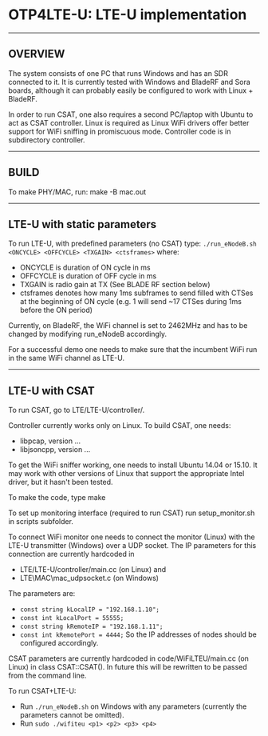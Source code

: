 # OTP4LTE-U: LTE-U implementation

***************************************************************************************
## OVERVIEW


The system consists of one PC that runs Windows and has an SDR
connected to it. It is currently tested with Windows and BladeRF and
Sora boards, although it can probably easily be configured to work
with Linux + BladeRF. 

In order to run CSAT, one also requires a second PC/laptop with Ubuntu
to act as CSAT controller. Linux is required as Linux WiFi drivers
offer better support for WiFi sniffing in promiscuous mode. Controller
code is in subdirectory controller.




***************************************************************************************
## BUILD


To make PHY/MAC, run:
make -B mac.out



***************************************************************************************
## LTE-U with static parameters


To run LTE-U, with predefined parameters (no CSAT) type:
`./run_eNodeB.sh <ONCYCLE> <OFFCYCLE> <TXGAIN> <ctsframes>`
where:
- ONCYCLE is duration of ON cycle in ms
- OFFCYCLE is duration of OFF cycle in ms
- TXGAIN is radio gain at TX (See BLADE RF section below)
- ctsframes denotes how many 1ms subframes to send filled with CTSes at the beginning of ON cycle 
  (e.g. 1 will send ~17 CTSes during 1ms before the ON period)

Currently, on BladeRF, the WiFi channel is set to 2462MHz and has to be changed by
modifying run_eNodeB accordingly.

For a successful demo one needs to make sure that the incumbent WiFi
run in the same WiFi channel as LTE-U.






***************************************************************************************
## LTE-U with CSAT


To run CSAT, go to LTE/LTE-U/controller/. 

Controller currently works only on Linux. To build CSAT, one needs:
- libpcap, version ...
- libjsoncpp, version ...

To get the WiFi sniffer working, one needs to install Ubuntu 14.04 or
15.10.  It may work with other versions of Linux that support the
appropriate Intel driver, but it hasn't been tested.

To make the code, type
  make

To set up monitoring interface (required to run CSAT) run
setup_monitor.sh in scripts subfolder. 

To connect WiFi monitor one needs to connect the monitor (Linux) with
the LTE-U transmitter (Windows) over a UDP socket. The IP parameters
for this connection are currently hardcoded in 
- LTE/LTE-U/controller/main.cc (on Linux) and
- LTE\MAC\mac_udpsocket.c (on Windows)

The parameters are:
- `const string kLocalIP = "192.168.1.10";`
- `const int kLocalPort = 55555;`
- `const string kRemoteIP = "192.168.1.11";`
- `const int kRemotePort = 4444;`
So the IP addresses of nodes should be configured accordingly. 

CSAT parameters are currently hardcoded in code/WiFiLTEU/main.cc (on
Linux) in class CSAT::CSAT(). In future this will be rewritten to be
passed from the command line.

To run CSAT+LTE-U:
- Run `./run_eNodeB.sh` on Windows with any parameters (currently the
  parameters cannot be omitted).
- Run `sudo ./wifiteu <p1> <p2> <p3> <p4>`
  






